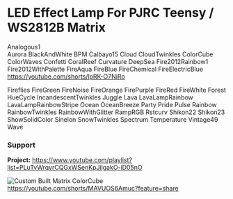 # LED Effect Lamp For PJRC Teensy / WS2812B Matrix

Analogous1						
Aurora
BlackAndWhite
BPM
Calbayo15
Cloud
CloudTwinkles
ColorCube
ColorWaves
Confetti
CoralReef
Curvature
DeepSea
Fire2012Rainbow1
Fire2012WithPalette
FireAqua
FireBlue
FireChemical
FireElectricBlue                 https://youtube.com/shorts/lpRK-O7NiRo

Fireflies
FireGreen
FireNoise
FireOrange
FirePurple
FireRed
FireWhite
Forest
HueCycle
IncandescentTwinkles
Juggle
Lava
LavaLampRainbow
LavaLampRainbowStripe
Ocean
OceanBreeze
Party
Pride
Pulse
Rainbow
RainbowTwinkles
RainbowWithGlitter
RampRGB
Rstcurv
Shikon22
Shikon23
ShowSolidColor
Sinelon
SnowTwinkles
Spectrum
Temperature
Vintage49
Wave

### Support
**Project:** https://www.youtube.com/playlist?list=PLuTvWrqvrCQGxWSenKpJilgakO-iD05nO

![Custom Built Matrix ColorCube](https://github.com/MakingThingsWithLEDs/LEDEffectLampProject/assets/77110859/feb55dd8-526e-4138-854d-6e4be939efe4)
https://youtube.com/shorts/MAVUOS6Amuc?feature=share

